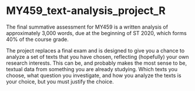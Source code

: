 # MY459_text-analysis_project_R

The final summative assessment for MY459 is a written analysis of approximately 3,000 words, due at the beginning of ST 2020, which forms 40% of the course grade.

The project replaces a final exam and is designed to give you a chance to analyze a set of texts that you have chosen, reflecting (hopefully) your own research interests. This can be, and probably makes the most sense to be, textual data from something you are already studying. Which texts you choose, what question you investigate, and how you analyze the texts is your choice, but you must justify the choice.
